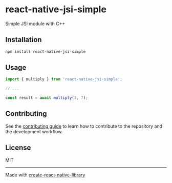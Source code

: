 # react-native-jsi-simple

Simple JSI module with C++

## Installation

```sh
npm install react-native-jsi-simple
```

## Usage

```js
import { multiply } from 'react-native-jsi-simple';

// ...

const result = await multiply(3, 7);
```

## Contributing

See the [contributing guide](CONTRIBUTING.md) to learn how to contribute to the repository and the development workflow.

## License

MIT

---

Made with [create-react-native-library](https://github.com/callstack/react-native-builder-bob)
